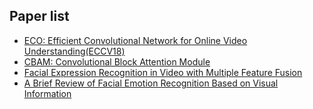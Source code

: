 ## Paper list
* [ECO: Efficient Convolutional Network for Online Video Understanding(ECCV18)](ECO.md)
* [CBAM: Convolutional Block Attention Module](CBAM.md)
* [Facial Expression Recognition in Video with Multiple Feature Fusion](HOG_TOP.md)
* [A Brief Review of Facial Emotion Recognition Based on Visual Information](FER_survey.md)
